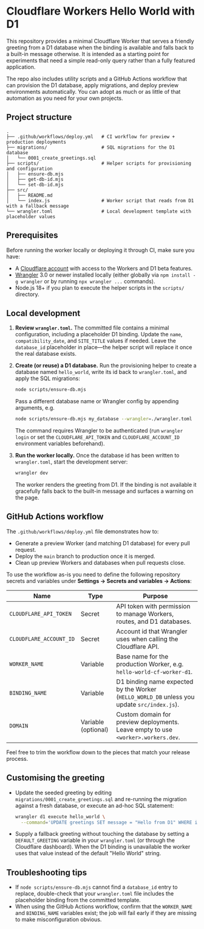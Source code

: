 # Cloudflare Workers Hello World with D1

This repository provides a minimal Cloudflare Worker that serves a friendly greeting from a D1 database when the binding is
available and falls back to a built-in message otherwise. It is intended as a starting point for experiments that need a simple
read-only query rather than a fully featured application.

The repo also includes utility scripts and a GitHub Actions workflow that can provision the D1 database, apply migrations, and
deploy preview environments automatically. You can adopt as much or as little of that automation as you need for your own
projects.

## Project structure

```
.
├── .github/workflows/deploy.yml   # CI workflow for preview + production deployments
├── migrations/                    # SQL migrations for the D1 database
│   └── 0001_create_greetings.sql
├── scripts/                       # Helper scripts for provisioning and configuration
│   ├── ensure-db.mjs
│   ├── get-db-id.mjs
│   └── set-db-id.mjs
├── src/
│   ├── README.md
│   └── index.js                   # Worker script that reads from D1 with a fallback message
└── wrangler.toml                  # Local development template with placeholder values
```

## Prerequisites

Before running the worker locally or deploying it through CI, make sure you have:

- A [Cloudflare account](https://dash.cloudflare.com/) with access to the Workers and D1 beta features.
- [Wrangler](https://developers.cloudflare.com/workers/wrangler/install-and-update/) 3.0 or newer installed locally (either
  globally via `npm install -g wrangler` or by running `npx wrangler ...` commands).
- Node.js 18+ if you plan to execute the helper scripts in the `scripts/` directory.

## Local development

1. **Review `wrangler.toml`.** The committed file contains a minimal configuration, including a placeholder D1 binding. Update the
   `name`, `compatibility_date`, and `SITE_TITLE` values if needed. Leave the `database_id` placeholder in place—the helper script
   will replace it once the real database exists.
2. **Create (or reuse) a D1 database.** Run the provisioning helper to create a database named `hello_world`, write its id back to
   `wrangler.toml`, and apply the SQL migrations:

   ```bash
   node scripts/ensure-db.mjs
   ```

   Pass a different database name or Wrangler config by appending arguments, e.g.

   ```bash
   node scripts/ensure-db.mjs my_database --wrangler=./wrangler.toml
   ```

   The command requires Wrangler to be authenticated (run `wrangler login` or set the `CLOUDFLARE_API_TOKEN` and
   `CLOUDFLARE_ACCOUNT_ID` environment variables beforehand).
3. **Run the worker locally.** Once the database id has been written to `wrangler.toml`, start the development server:

   ```bash
   wrangler dev
   ```

   The worker renders the greeting from D1. If the binding is not available it gracefully falls back to the built-in message and
   surfaces a warning on the page.

## GitHub Actions workflow

The `.github/workflows/deploy.yml` file demonstrates how to:

- Generate a preview Worker (and matching D1 database) for every pull request.
- Deploy the `main` branch to production once it is merged.
- Clean up preview Workers and databases when pull requests close.

To use the workflow as-is you need to define the following repository secrets and variables under
**Settings → Secrets and variables → Actions**:

| Name | Type | Purpose |
| --- | --- | --- |
| `CLOUDFLARE_API_TOKEN` | Secret | API token with permission to manage Workers, routes, and D1 databases. |
| `CLOUDFLARE_ACCOUNT_ID` | Secret | Account id that Wrangler uses when calling the Cloudflare API. |
| `WORKER_NAME` | Variable | Base name for the production Worker, e.g. `hello-world-cf-worker-d1`. |
| `BINDING_NAME` | Variable | D1 binding name expected by the Worker (`HELLO_WORLD_DB` unless you update `src/index.js`). |
| `DOMAIN` | Variable (optional) | Custom domain for preview deployments. Leave empty to use `<worker>.workers.dev`. |

Feel free to trim the workflow down to the pieces that match your release process.

## Customising the greeting

- Update the seeded greeting by editing `migrations/0001_create_greetings.sql` and re-running the migration against a fresh
  database, or execute an ad-hoc SQL statement:

  ```bash
  wrangler d1 execute hello_world \
    --command='UPDATE greetings SET message = "Hello from D1" WHERE id = 1;' --remote
  ```

- Supply a fallback greeting without touching the database by setting a `DEFAULT_GREETING` variable in your `wrangler.toml` (or
  through the Cloudflare dashboard). When the D1 binding is unavailable the worker uses that value instead of the default
  "Hello World" string.

## Troubleshooting tips

- If `node scripts/ensure-db.mjs` cannot find a `database_id` entry to replace, double-check that your `wrangler.toml` file
  includes the placeholder binding from the committed template.
- When using the GitHub Actions workflow, confirm that the `WORKER_NAME` and `BINDING_NAME` variables exist; the job will fail
  early if they are missing to make misconfiguration obvious.
